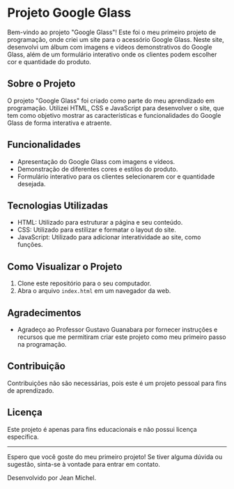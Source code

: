 # Projeto Google Glass

Bem-vindo ao projeto "Google Glass"! Este foi o meu primeiro projeto de programação, onde criei um site para o acessório Google Glass. Neste site, desenvolvi um álbum com imagens e vídeos demonstrativos do Google Glass, além de um formulário interativo onde os clientes podem escolher cor e quantidade do produto.

## Sobre o Projeto

O projeto "Google Glass" foi criado como parte do meu aprendizado em programação. Utilizei HTML, CSS e JavaScript para desenvolver o site, que tem como objetivo mostrar as características e funcionalidades do Google Glass de forma interativa e atraente.

## Funcionalidades

- Apresentação do Google Glass com imagens e vídeos.
- Demonstração de diferentes cores e estilos do produto.
- Formulário interativo para os clientes selecionarem cor e quantidade desejada.

## Tecnologias Utilizadas

- HTML: Utilizado para estruturar a página e seu conteúdo.
- CSS: Utilizado para estilizar e formatar o layout do site.
- JavaScript: Utilizado para adicionar interatividade ao site, como funções.

## Como Visualizar o Projeto

1. Clone este repositório para o seu computador.
2. Abra o arquivo `index.html` em um navegador da web.

## Agradecimentos

- Agradeço ao Professor Gustavo Guanabara por fornecer instruções e recursos que me permitiram criar este projeto como meu primeiro passo na programação.

## Contribuição

Contribuições não são necessárias, pois este é um projeto pessoal para fins de aprendizado.

## Licença

Este projeto é apenas para fins educacionais e não possui licença específica.

---

Espero que você goste do meu primeiro projeto! Se tiver alguma dúvida ou sugestão, sinta-se à vontade para entrar em contato.

Desenvolvido por Jean Michel.

